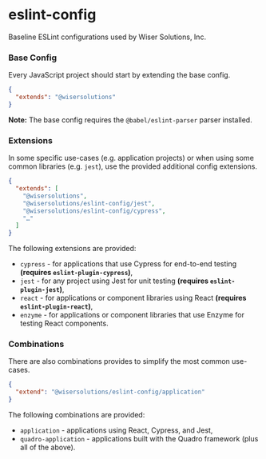 # eslint-config

Baseline ESLint configurations used by Wiser Solutions, Inc.

### Base Config

Every JavaScript project should start by extending the base config.

```json
{
  "extends": "@wisersolutions"
}
```

**Note:** The base config requires the `@babel/eslint-parser` parser installed.

### Extensions

In some specific use-cases (e.g. application projects) or when using some common libraries (e.g. `jest`),
use the provided additional config extensions.

```json
{
  "extends": [
    "@wisersolutions",
    "@wisersolutions/eslint-config/jest",
    "@wisersolutions/eslint-config/cypress",
    "…"
  ]
}
```

The following extensions are provided:

- `cypress` - for applications that use Cypress for end-to-end testing **(requires `eslint-plugin-cypress`)**,
- `jest` - for any project using Jest for unit testing **(requires `eslint-plugin-jest`)**,
- `react` - for applications or component libraries using React **(requires `eslint-plugin-react`)**,
- `enzyme` - for applications or component libraries that use Enzyme for testing React components.

### Combinations

There are also combinations provides to simplify the most common use-cases.

```json
{
  "extend": "@wisersolutions/eslint-config/application"
}
```

The following combinations are provided:

- `application` - applications using React, Cypress, and Jest,
- `quadro-application` - applications built with the Quadro framework (plus all of the above).
